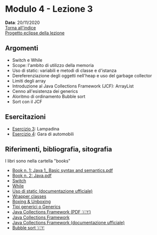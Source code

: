 # Modulo 4 - Lezione 3

__Data__: 20/11/2020  
[Torna all'indice](/README.md)  
[Progetto eclipse della lezione](/modulo-04/eclipse/mod-04-lezione03/src)

## Argomenti

- Switch e While
- Scope: l'ambito di utilizzo della memoria
- Uso di static: variabili e metodi di classe e d'istanza
- Dereferenziazione degli oggetti nell'heap e uso del garbage collector
- Limiti degli array
- Introduzione al Java Collections Framework (JCF): ArrayList
- Cenno all'esistenza dei generics
- Aloritmo di ordinamento Bubble sort
- Sort con il JCF

## Esercitazioni

- [Esercizio 3](/modulo-04/esercizio-3.md): Lampadina
- [Esercizio 4](/modulo-04/esercizio-4.md): Gara di automobili

## Riferimenti, bibliografia, sitografia

I libri sono nella cartella "books"

- [Book n. 1: Java 1_ Basic syntax and semantics.pdf](/books/Java%201_%20Basic%20syntax%20and%20semantics.pdf)
- [Book n. 2: Java.pdf](/books/Java.pdf)
- [Switch](https://docs.oracle.com/javase/tutorial/java/nutsandbolts/switch.html)
- [While](https://docs.oracle.com/javase/tutorial/java/nutsandbolts/while.html)
- [Uso di static (documentazione ufficiale)](https://docs.oracle.com/javase/tutorial/java/javaOO/classvars.html)
- [Wrapper classes](https://www.w3schools.com/java/java_wrapper_classes.asp)
- [Boxing & Unboxing](https://docs.oracle.com/javase/tutorial/java/data/autoboxing.html)
- [Tipi generici o Generics](https://it.wikipedia.org/wiki/Generics_Java)
- [Java Collections Framework (PDF :it:)](http://www.dis.uniroma1.it/~iocchi/Didattica/fi09/matdidattico/JCF1_2p.pdf)
- [Java Collections Framework](https://en.wikipedia.org/wiki/Java_collections_framework)
- [Java Collections Framework (documentazione ufficiale)](https://docs.oracle.com/javase/8/docs/technotes/guides/collections/overview.html)
- [Bubble sort :it:](https://it.wikipedia.org/wiki/Bubble_sort)